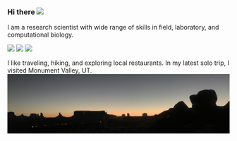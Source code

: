 ### Hi there <img src="https://raw.githubusercontent.com/MartinHeinz/MartinHeinz/master/wave.gif" width="30px">

I am a research scientist with wide range of skills in field, laboratory, and computational biology.

![](https://img.shields.io/badge/Code-Python-informational?style=flat&logo=Python&logoColor=white&color=2bbc8a)
![](https://img.shields.io/badge/Shell-Bash-informational?style=flat&logo=Bash&logoColor=white&color=2bbc8a)
![](https://img.shields.io/badge/Code-R-informational?style=flat&logo=R&logoColor=white&color=2bbc8a)

I like traveling, hiking, and exploring local restaurants. In my latest solo trip, I visited Monument Valley, UT.
![Header](header.png "Header")
